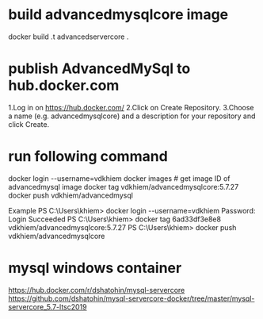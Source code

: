 
# build advancedmysqlcore image
docker build .t advancedservercore .

# publish AdvancedMySql to hub.docker.com
1.Log in on https://hub.docker.com/
2.Click on Create Repository.
3.Choose a name (e.g. advancedmysqlcore) and a description for your repository and click Create.

# run following command
docker login --username=vdkhiem
docker images # get image ID of advancedmysql image
docker tag <imageid> vdkhiem/advancedmysqlcore:5.7.27
docker push vdkhiem/advancedmysql

Example
PS C:\Users\khiem> docker login --username=vdkhiem
Password:
Login Succeeded
PS C:\Users\khiem> docker tag 6ad33df3e8e8 vdkhiem/advancedmysqlcore:5.7.27
PS C:\Users\khiem> docker push vdkhiem/advancedmysqlcore

# mysql windows container 
https://hub.docker.com/r/dshatohin/mysql-servercore
https://github.com/dshatohin/mysql-servercore-docker/tree/master/mysql-servercore_5.7-ltsc2019